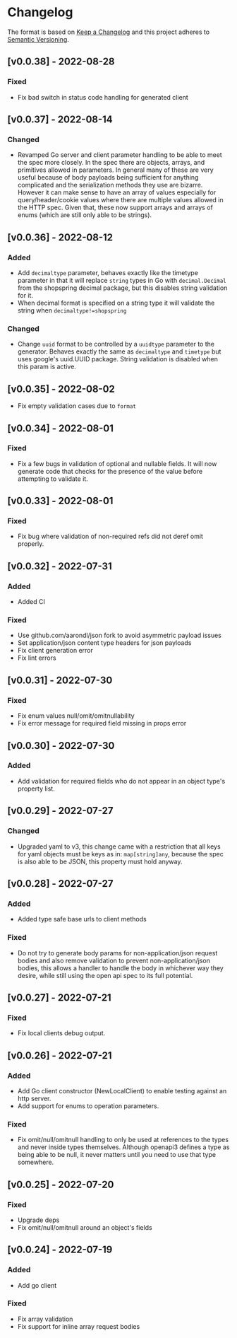 # Changelog

The format is based on [Keep a Changelog](http://keepachangelog.com/en/1.0.0/)
and this project adheres to [Semantic
Versioning](http://semver.org/spec/v2.0.0.html).

## [v0.0.38] - 2022-08-28

### Fixed

- Fix bad switch in status code handling for generated client

## [v0.0.37] - 2022-08-14

### Changed

- Revamped Go server and client parameter handling to be able to meet the spec
  more closely. In the spec there are objects, arrays, and primitives allowed in
  parameters. In general many of these are very useful because of body payloads
  being sufficient for anything complicated and the serialization methods they
  use are bizarre. However it can make sense to have an array of values
  especially for query/header/cookie values where there are multiple values
  allowed in the HTTP spec. Given that, these now support arrays and arrays of
  enums (which are still only able to be strings).

## [v0.0.36] - 2022-08-12

### Added

- Add `decimaltype` parameter, behaves exactly like the timetype parameter in that
  it will replace `string` types in Go with `decimal.Decimal` from the
  shopspring decimal package, but this disables string validation for it.
- When decimal format is specified on a string type it will validate the string
  when `decimaltype!=shopspring`

### Changed

- Change `uuid` format to be controlled by a `uuidtype` parameter to the
  generator. Behaves exactly the same as `decimaltype` and `timetype` but uses
  google's uuid.UUID package. String validation is disabled when this param
  is active.

## [v0.0.35] - 2022-08-02

- Fix empty validation cases due to `format`

## [v0.0.34] - 2022-08-01

### Fixed

- Fix a few bugs in validation of optional and nullable fields. It will now
  generate code that checks for the presence of the value before attempting
  to validate it.

## [v0.0.33] - 2022-08-01

### Fixed

- Fix bug where validation of non-required refs did not deref omit
  properly.

## [v0.0.32] - 2022-07-31

### Added

- Added CI

### Fixed

- Use github.com/aarondl/json fork to avoid asymmetric payload issues
- Set application/json content type headers for json payloads
- Fix client generation error
- Fix lint errors

## [v0.0.31] - 2022-07-30

### Fixed

- Fix enum values null/omit/omitnullability
- Fix error message for required field missing in props error

## [v0.0.30] - 2022-07-30

### Added

- Add validation for required fields who do not appear in an object type's
  property list.

## [v0.0.29] - 2022-07-27

### Changed

- Upgraded yaml to v3, this change came with a restriction that all keys for
  yaml objects must be keys as in: `map[string]any`, because the spec is also
  able to be JSON, this property must hold anyway.

## [v0.0.28] - 2022-07-27

### Added

- Added type safe base urls to client methods

### Fixed

- Do not try to generate body params for non-application/json request bodies
  and also remove validation to prevent non-application/json bodies, this allows
  a handler to handle the body in whichever way they desire, while still using
  the open api spec to its full potential.

## [v0.0.27] - 2022-07-21

### Fixed

- Fix local clients debug output.

## [v0.0.26] - 2022-07-21

### Added

- Add Go client constructor (NewLocalClient) to enable testing against
  an http server.
- Add support for enums to operation parameters.

### Fixed

- Fix omit/null/omitnull handling to only be used at references to the types
  and never inside types themselves. Although openapi3 defines a type as being
  able to be null, it never matters until you need to use that type somewhere.

## [v0.0.25] - 2022-07-20

### Fixed

- Upgrade deps
- Fix omit/null/omitnull around an object's fields

## [v0.0.24] - 2022-07-19

### Added

- Add go client

### Fixed

- Fix array validation
- Fix support for inline array request bodies
